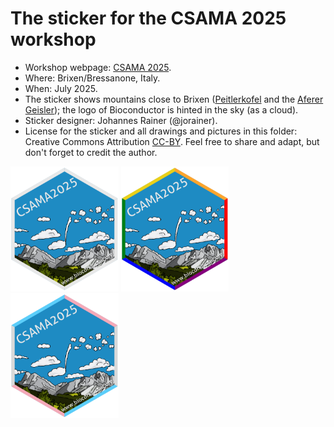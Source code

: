 # The sticker for the CSAMA 2025 workshop

* Workshop webpage: [CSAMA 2025](https://csama2025.bioconductor.eu/).
* Where: Brixen/Bressanone, Italy.
* When: July 2025.
* The sticker shows mountains close to Brixen
  ([Peitlerkofel](https://en.wikipedia.org/wiki/Peitlerkofel) and the [Aferer
  Geisler](https://de.wikipedia.org/wiki/Aferer_Geisler)); the logo of
  Bioconductor is hinted in the sky (as a cloud).
* Sticker designer: Johannes Rainer (@jorainer).
* License for the sticker and all drawings and pictures in this folder: Creative
  Commons Attribution
  [CC-BY](https://creativecommons.org/licenses/by/2.0/). Feel free to share and
  adapt, but don't forget to credit the author.

<img src="./CSAMA2025.png" height="200">
<img src="./CSAMA2025-a.png" height="200">
<img src="./CSAMA2025-b.png" height="200">


